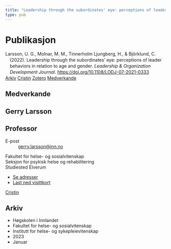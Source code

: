 ```yaml
---
title: "Leadership through the subordinates' eye: perceptions of leader behaviors in relation to age and gender"
type: pub
---
```

<h1>Publikasjon</h1>
<article id="csl-bib-container-JNPAUCWN" class="csl-bib-container">
  <div class="csl-bib-body" style="line-height: 1.35; padding-left: 1em; text-indent:-1em;">
  <div class="csl-entry">Larsson, U. G., Molnar, M. M., Tinnerholm Ljungberg, H., &amp; Bj&#xF6;rklund, C. (2022). Leadership through the subordinates&#x2019; eye: perceptions of&#xA0;leader behaviors in relation to&#xA0;age and gender. <i>Leadership &amp; Organization Development Journal</i>. <a href="https://doi.org/10.1108/LODJ-07-2021-0333">https://doi.org/10.1108/LODJ-07-2021-0333</a></div>
</div>
  <div class="csl-bib-buttons">
    <a href="#taxonomy-article-JNPAUCWN" class="csl-bib-button">Arkiv</a>
    <a href="https://app.cristin.no/results/show.jsf?id=2100244" alt="Cristin URL" class="csl-bib-button">Cristin</a>
    <a href="http://zotero.org/groups/5022929/items/JNPAUCWN" alt="Zotero URL" class="csl-bib-button">Zotero</a>
    <a href="#contributors-article-JNPAUCWN" class="csl-bib-button">Medverkande</a>
  </div>
  <div id="csl-bib-meta-container-JNPAUCWN"></div>
</article>
<div id="csl-bib-meta-JNPAUCWN" class="csl-bib-meta">
  <article id="contributors-article-JNPAUCWN" class="contributors-article">
    <h1>Medverkande</h1>
    <div class="personas">
<div class="vrtx-hinn-person-card">
<div class="photo">
<i class="lar la-user-circle missing-person"></i>
</div>
<div class="info">
<hgroup><h1>Gerry Larsson</h1>
<h2>Professor</h2>
</hgroup><dl>
<dt>E-post</dt>
<dd>
<a href="mailto:gerry.larsson@inn.no">gerry.larsson@inn.no</a>
</dd>
</dl>
<p>
Fakultet for helse- og sosialvitenskap<br>
Seksjon for psykisk helse og rehabilitering<br>
Studiested Elverum
</p>
<ul class="vrtx-hinn-links">
<li><a href="https://www.inn.no/finn-en-ansatt/gerry-larsson.html#vrtx-hinn-addresses">Se adresser</a></li>
<li><a href="https://www.inn.no/finn-en-ansatt/gerry-larsson.html?vrtx=vcf">Last ned visittkort</a></li>
</ul>
</div>
</div>
<a href="https://app.cristin.no/persons/show.jsf?id=50941" alt="Cristin URL" class="personas-cristin">Cristin</a>
</div>
  </article>
  <article id="taxonomy-article-JNPAUCWN" class="taxonomy-article">
    <h1>Arkiv</h1>
    <ul>
      <li>Høgskolen i Innlandet</li>
      <li>Fakultet for helse- og sosialvitenskap</li>
      <li>Institutt for helse- og sykepleievitenskap</li>
      <li>2023</li>
      <li>Januar</li>
    </ul>
  </article>
</div>

